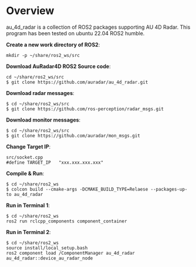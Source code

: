 Overview
========

au_4d_radar is a collection of ROS2 packages supporting AU 4D Radar.
This program has been tested on ubuntu 22.04 ROS2 humble.

**Create a new work directory of ROS2**:
```
mkdir -p ~/share/ros2_ws/src
```

**Download AuRadar4D ROS2 Source code**:
```
cd ~/share/ros2_ws/src
$ git clone https://github.com/auradar/au_4d_radar.git
```

**Download radar messages**:
```
$ cd ~/share/ros2_ws/src
$ git clone https://github.com/ros-perception/radar_msgs.git
```

**Download monitor messages**:
```
$ cd ~/share/ros2_ws/src
$ git clone https://github.com/auradar/mon_msgs.git
```

**Change Target IP**:
```
src/socket.cpp
#define TARGET_IP	"xxx.xxx.xxx.xxx"
```

**Compile & Run**:
```
$ cd ~/share/ros2_ws
$ colcon build --cmake-args -DCMAKE_BUILD_TYPE=Relaese --packages-up-to au_4d_radar
```

**Run in Terminal 1**:
```
$ cd ~/share/ros2_ws
ros2 run rclcpp_components component_container
```
**Run in Terminal 2**:
```
$ cd ~/share/ros2_ws
source install/local_setup.bash
ros2 component load /ComponentManager au_4d_radar au_4d_radar::device_au_radar_node
```
